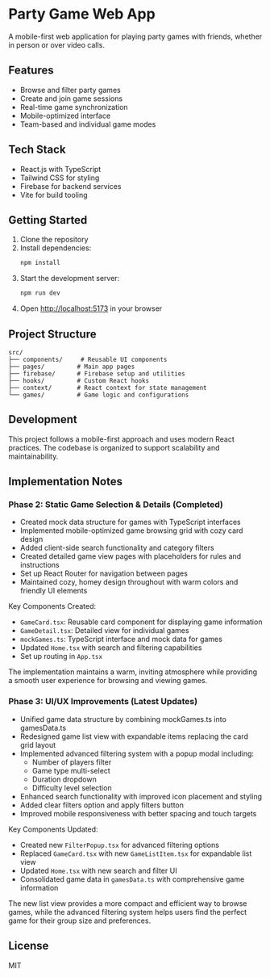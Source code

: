 # Party Game Web App

A mobile-first web application for playing party games with friends, whether in person or over video calls.

## Features

- Browse and filter party games
- Create and join game sessions
- Real-time game synchronization
- Mobile-optimized interface
- Team-based and individual game modes

## Tech Stack

- React.js with TypeScript
- Tailwind CSS for styling
- Firebase for backend services
- Vite for build tooling

## Getting Started

1. Clone the repository
2. Install dependencies:
   ```bash
   npm install
   ```
3. Start the development server:
   ```bash
   npm run dev
   ```
4. Open [http://localhost:5173](http://localhost:5173) in your browser

## Project Structure

```
src/
├── components/     # Reusable UI components
├── pages/         # Main app pages
├── firebase/      # Firebase setup and utilities
├── hooks/         # Custom React hooks
├── context/       # React context for state management
└── games/         # Game logic and configurations
```

## Development

This project follows a mobile-first approach and uses modern React practices. The codebase is organized to support scalability and maintainability.

## Implementation Notes

### Phase 2: Static Game Selection & Details (Completed)
- Created mock data structure for games with TypeScript interfaces
- Implemented mobile-optimized game browsing grid with cozy card design
- Added client-side search functionality and category filters
- Created detailed game view pages with placeholders for rules and instructions
- Set up React Router for navigation between pages
- Maintained cozy, homey design throughout with warm colors and friendly UI elements

Key Components Created:
- `GameCard.tsx`: Reusable card component for displaying game information
- `GameDetail.tsx`: Detailed view for individual games
- `mockGames.ts`: TypeScript interface and mock data for games
- Updated `Home.tsx` with search and filtering capabilities
- Set up routing in `App.tsx`

The implementation maintains a warm, inviting atmosphere while providing a smooth user experience for browsing and viewing games.

### Phase 3: UI/UX Improvements (Latest Updates)
- Unified game data structure by combining mockGames.ts into gamesData.ts
- Redesigned game list view with expandable items replacing the card grid layout
- Implemented advanced filtering system with a popup modal including:
  - Number of players filter
  - Game type multi-select
  - Duration dropdown
  - Difficulty level selection
- Enhanced search functionality with improved icon placement and styling
- Added clear filters option and apply filters button
- Improved mobile responsiveness with better spacing and touch targets

Key Components Updated:
- Created new `FilterPopup.tsx` for advanced filtering options
- Replaced `GameCard.tsx` with new `GameListItem.tsx` for expandable list view
- Updated `Home.tsx` with new search and filter UI
- Consolidated game data in `gamesData.ts` with comprehensive game information

The new list view provides a more compact and efficient way to browse games, while the advanced filtering system helps users find the perfect game for their group size and preferences.

## License

MIT
